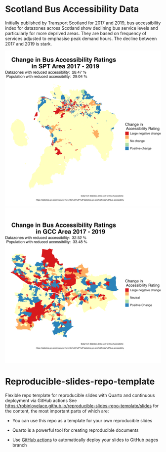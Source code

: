 # Scotland Bus Accessibility Data
Initially published by Transport Scotland for 2017 and 2019, bus accessibility index for
datazones across Scotland show declining bus service levels and particularly for more deprived areas. 
They are based on frequency of services adjusted to emphasise peak demand hours. The decline between 2017 and 2019 
is stark.

![](Bus_Access_SPT.jpeg)
![](Bus_Access_GCC.jpeg)


# Reproducible-slides-repo-template
Flexible repo template for reproducible slides with Quarto and continuous deployment via GitHub actions
See https://robinlovelace.github.io/reproducible-slides-repo-template/slides for the content, the most important parts of which are:
- You can use this repo as a template for your own reproducible slides
- Quarto is a powerful tool for creating reproducible documents

- Use [GitHub actions](.github/workflows/) to automatically deploy your slides to GitHub pages branch
